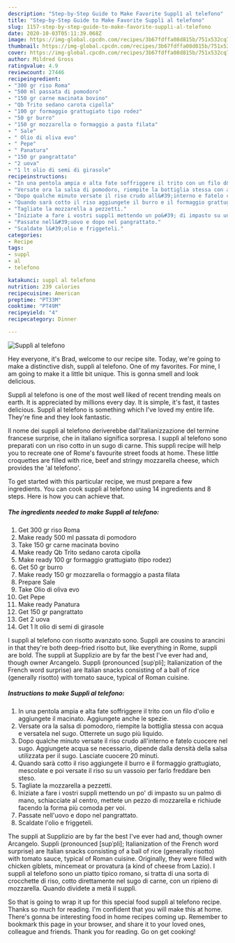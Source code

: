 ```yaml
---
description: "Step-by-Step Guide to Make Favorite Supplì al telefono"
title: "Step-by-Step Guide to Make Favorite Supplì al telefono"
slug: 1157-step-by-step-guide-to-make-favorite-suppli-al-telefono
date: 2020-10-03T05:11:39.068Z
image: https://img-global.cpcdn.com/recipes/3b67fdffa08d815b/751x532cq70/suppli-al-telefono-recipe-main-photo.jpg
thumbnail: https://img-global.cpcdn.com/recipes/3b67fdffa08d815b/751x532cq70/suppli-al-telefono-recipe-main-photo.jpg
cover: https://img-global.cpcdn.com/recipes/3b67fdffa08d815b/751x532cq70/suppli-al-telefono-recipe-main-photo.jpg
author: Mildred Gross
ratingvalue: 4.9
reviewcount: 27446
recipeingredient:
- "300 gr riso Roma"
- "500 ml passata di pomodoro"
- "150 gr carne macinata bovino"
- "Qb Trito sedano carota cipolla"
- "100 gr formaggio grattugiato tipo rodez"
- "50 gr burro"
- "150 gr mozzarella o formaggio a pasta filata"
- " Sale"
- " Olio di oliva evo"
- " Pepe"
- " Panatura"
- "150 gr pangrattato"
- "2 uova"
- "1 lt olio di semi di girasole"
recipeinstructions:
- "In una pentola ampia e alta fate soffriggere il trito con un filo d&#39;olio e aggiungete il macinato. Aggiungete anche le spezie."
- "Versate ora la salsa di pomodoro, riempite la bottiglia stessa con acqua e versatela nel sugo. Otterrete un sugo più liquido."
- "Dopo qualche minuto versate il riso crudo all&#39;interno e fatelo cuocere nel sugo. Aggiungete acqua se necessario, dipende dalla densità della salsa utilizzata per il sugo. Lasciate cuocere 20 minuti."
- "Quando sarà cotto il riso aggiungete il burro e il formaggio grattugiato, mescolate e poi versate il riso su un vassoio per farlo freddare ben steso."
- "Tagliate la mozzarella a pezzetti."
- "Iniziate a fare i vostri supplì mettendo un po&#39; di impasto su un palmo di mano, schiacciate al centro, mettete un pezzo di mozzarella e richiude facendo la forma più comoda per voi."
- "Passate nell&#39;uovo e dopo nel pangrattato."
- "Scaldate l&#39;olio e friggeteli."
categories:
- Recipe
tags:
- suppl
- al
- telefono

katakunci: suppl al telefono 
nutrition: 239 calories
recipecuisine: American
preptime: "PT33M"
cooktime: "PT49M"
recipeyield: "4"
recipecategory: Dinner

---
```



![Supplì al telefono](https://img-global.cpcdn.com/recipes/3b67fdffa08d815b/751x532cq70/suppli-al-telefono-recipe-main-photo.jpg)

Hey everyone, it's Brad, welcome to our recipe site. Today, we're going to make a distinctive dish, supplì al telefono. One of my favorites. For mine, I am going to make it a little bit unique. This is gonna smell and look delicious.

Supplì al telefono is one of the most well liked of recent trending meals on earth. It is appreciated by millions every day. It is simple, it's fast, it tastes delicious. Supplì al telefono is something which I've loved my entire life. They're fine and they look fantastic.

Il nome dei supplì al telefono deriverebbe dall&#39;italianizzazione del termine francese surprise, che in italiano significa sorpresa. I supplì al telefono sono preparati con un riso cotto in un sugo di carne. This supplì recipe will help you to recreate one of Rome&#39;s favourite street foods at home. These little croquettes are filled with rice, beef and stringy mozzarella cheese, which provides the &#39;al telefono&#39;.


To get started with this particular recipe, we must prepare a few ingredients. You can cook supplì al telefono using 14 ingredients and 8 steps. Here is how you can achieve that.

<!--inarticleads1-->

##### The ingredients needed to make Supplì al telefono:

1. Get 300 gr riso Roma
1. Make ready 500 ml passata di pomodoro
1. Take 150 gr carne macinata bovino
1. Make ready Qb Trito sedano carota cipolla
1. Make ready 100 gr formaggio grattugiato (tipo rodez)
1. Get 50 gr burro
1. Make ready 150 gr mozzarella o formaggio a pasta filata
1. Prepare  Sale
1. Take  Olio di oliva evo
1. Get  Pepe
1. Make ready  Panatura
1. Get 150 gr pangrattato
1. Get 2 uova
1. Get 1 lt olio di semi di girasole


I supplì al telefono con risotto avanzato sono. Suppli are cousins to arancini in that they&#39;re both deep-fried risotto but, like everything in Rome, suppli are bold. The suppli at Supplizio are by far the best I&#39;ve ever had and, though owner Arcangelo. Supplì (pronounced [supˈpli]; Italianization of the French word surprise) are Italian snacks consisting of a ball of rice (generally risotto) with tomato sauce, typical of Roman cuisine. 

<!--inarticleads2-->

##### Instructions to make Supplì al telefono:

1. In una pentola ampia e alta fate soffriggere il trito con un filo d&#39;olio e aggiungete il macinato. Aggiungete anche le spezie.
1. Versate ora la salsa di pomodoro, riempite la bottiglia stessa con acqua e versatela nel sugo. Otterrete un sugo più liquido.
1. Dopo qualche minuto versate il riso crudo all&#39;interno e fatelo cuocere nel sugo. Aggiungete acqua se necessario, dipende dalla densità della salsa utilizzata per il sugo. Lasciate cuocere 20 minuti.
1. Quando sarà cotto il riso aggiungete il burro e il formaggio grattugiato, mescolate e poi versate il riso su un vassoio per farlo freddare ben steso.
1. Tagliate la mozzarella a pezzetti.
1. Iniziate a fare i vostri supplì mettendo un po&#39; di impasto su un palmo di mano, schiacciate al centro, mettete un pezzo di mozzarella e richiude facendo la forma più comoda per voi.
1. Passate nell&#39;uovo e dopo nel pangrattato.
1. Scaldate l&#39;olio e friggeteli.


The suppli at Supplizio are by far the best I&#39;ve ever had and, though owner Arcangelo. Supplì (pronounced [supˈpli]; Italianization of the French word surprise) are Italian snacks consisting of a ball of rice (generally risotto) with tomato sauce, typical of Roman cuisine. Originally, they were filled with chicken giblets, mincemeat or provatura (a kind of cheese from Lazio). I supplì al telefono sono un piatto tipico romano, si tratta di una sorta di crocchette di riso, cotto direttamente nel sugo di carne, con un ripieno di mozzarella. Quando dividete a metà il supplì. 

So that is going to wrap it up for this special food supplì al telefono recipe. Thanks so much for reading. I'm confident that you will make this at home. There's gonna be interesting food in home recipes coming up. Remember to bookmark this page in your browser, and share it to your loved ones, colleague and friends. Thank you for reading. Go on get cooking!

